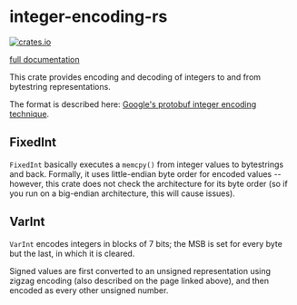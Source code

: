 # integer-encoding-rs

[![crates.io](https://img.shields.io/crates/v/integer-encoding.svg)](https://crates.io/crates/integer-encoding)

[full documentation](https://docs.rs/integer-encoding/)

This crate provides encoding and decoding of integers to and from bytestring
representations.

The format is described here: [Google's protobuf integer encoding technique](https://developers.google.com/protocol-buffers/docs/encoding).

## FixedInt

`FixedInt` basically executes a `memcpy()` from integer values to bytestrings
and back. Formally, it uses little-endian byte order for encoded values --
however, this crate does not check the architecture for its byte order (so if
you run on a big-endian architecture, this will cause issues).

## VarInt

`VarInt` encodes integers in blocks of 7 bits; the MSB is set for every byte but
the last, in which it is cleared.

Signed values are first converted to an unsigned representation using zigzag
encoding (also described on the page linked above), and then encoded as every
other unsigned number.

